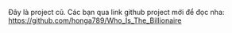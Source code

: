 Đây là project cũ. Các bạn qua link github project mới để đọc nha:
<br>
https://github.com/honga789/Who_Is_The_Billionaire
